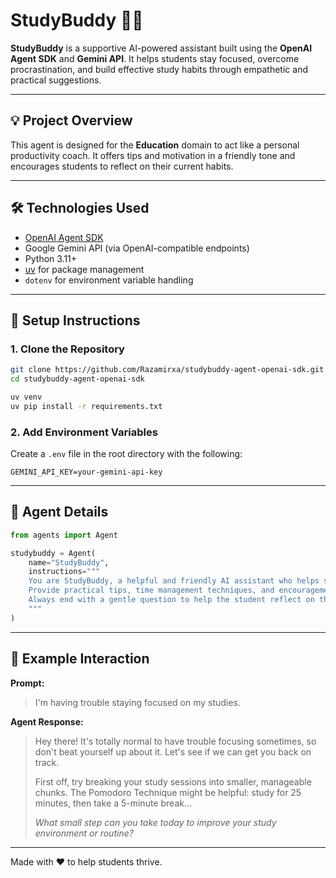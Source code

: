 # StudyBuddy 📘🤖

**StudyBuddy** is a supportive AI-powered assistant built using the **OpenAI Agent SDK** and **Gemini API**. It helps students stay focused, overcome procrastination, and build effective study habits through empathetic and practical suggestions.

---

## 💡 Project Overview

This agent is designed for the **Education** domain to act like a personal productivity coach. It offers tips and motivation in a friendly tone and encourages students to reflect on their current habits.

---

## 🛠️ Technologies Used

- [OpenAI Agent SDK](https://github.com/openai/openai-agents)
- Google Gemini API (via OpenAI-compatible endpoints)
- Python 3.11+
- [uv](https://github.com/astral-sh/uv) for package management
- `dotenv` for environment variable handling

---

## 🚀 Setup Instructions

### 1. Clone the Repository
```bash
git clone https://github.com/Razamirxa/studybuddy-agent-openai-sdk.git
cd studybuddy-agent-openai-sdk

uv venv
uv pip install -r requirements.txt
```

### 2. Add Environment Variables
Create a `.env` file in the root directory with the following:
```env
GEMINI_API_KEY=your-gemini-api-key
```

---

## 🧐 Agent Details

```python
from agents import Agent

studybuddy = Agent(
    name="StudyBuddy",
    instructions="""
    You are StudyBuddy, a helpful and friendly AI assistant who helps students stay focused and motivated.
    Provide practical tips, time management techniques, and encouragement.
    Always end with a gentle question to help the student reflect on their study routine.
    """
)
```

---

## 💬 Example Interaction

**Prompt:**
> I'm having trouble staying focused on my studies.

**Agent Response:**
> Hey there! It's totally normal to have trouble focusing sometimes, so don't beat yourself up about it. Let's see if we can get you back on track.
>
> First off, try breaking your study sessions into smaller, manageable chunks. The Pomodoro Technique might be helpful: study for 25 minutes, then take a 5-minute break...
>
> *What small step can you take today to improve your study environment or routine?*

---

Made with ❤️ to help students thrive.
